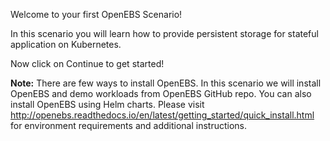 Welcome to your first OpenEBS Scenario!

In this scenario you will learn how to provide persistent storage for stateful application on Kubernetes.

Now click on Continue to get started!

**Note:**
There are few ways to install OpenEBS. In this scenario we will install OpenEBS and demo workloads from OpenEBS GitHub repo.
You can also install OpenEBS using Helm charts.
Please visit http://openebs.readthedocs.io/en/latest/getting_started/quick_install.html for environment requirements and additional instructions.
